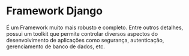 # Framework Django

É um Framework muito mais robusto e completo. Entre outros detalhes, possui um toolkit que permite controlar diversos aspectos do desenvolvimento de aplicações como segurança, autenticação, gerenciamento de banco de dados, etc.